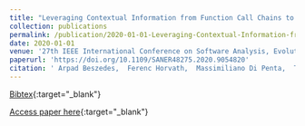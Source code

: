 ```yaml
---
title: "Leveraging Contextual Information from Function Call Chains to Improve Fault Localization"
collection: publications
permalink: /publication/2020-01-01-Leveraging-Contextual-Information-from-Function-Call-Chains-to-Improve-Fault-Localization
date: 2020-01-01
venue: '27th IEEE International Conference on Software Analysis, Evolution and Reengineering, SANER 2020, London, ON, Canada, February 18-21, 2020'
paperurl: 'https://doi.org/10.1109/SANER48275.2020.9054820'
citation: ' Arpad Beszedes,  Ferenc Horvath,  Massimiliano Di Penta,  Tibor Gyimothy, &quot;Leveraging Contextual Information from Function Call Chains to Improve Fault Localization.&quot; 27th IEEE International Conference on Software Analysis, Evolution and Reengineering, SANER 2020, London, ON, Canada, February 18-21, 2020, 2020.'
---
```

[Bibtex](https://dblp.org/rec/conf/wcre/BeszedesHPG20.bib){:target="_blank"}

[Access paper here](https://doi.org/10.1109/SANER48275.2020.9054820){:target="_blank"}
